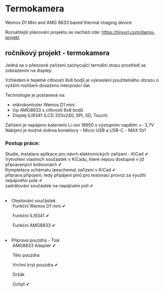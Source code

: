 # Termokamera
 Wemos D1 Mini and AMG 8833 based thermal imaging device

Rozsáhlejší plánování projektu se nachází zde: https://tinyurl.com/damis-projekt

<h2>ročníkový projekt - termokamera</h2>
<p>Jedná se o přenosné zařízení zachycující termální stopu prostředí se zobrazením na displeji.</p>
Vzhledem k tepelné citlivosti 8x8 bodů je vykreslení použitelného obrazu o vyšším rozlišení dosaženo interpolací dat.

Technologie je postavená na:
<ul>
<li>mikrokontroler Wemos D1 mini</li>
<li>čip AMG8833 s citlivostí 8x8 bodů</li>
<li>Displej ILI9341 (LCD 320x240, SPI, SD, Touch)</li>
</ul>

Zařízení je napájeno bateriemi Li-ion 18650 s výstupním napětím +- 3,7V
Nabíjení je možné dvěma konektory  - Micro USB a USB-C - MAX 5V!

<h3>Postup práce:</h3><p>
Studie, instalace aplikace pro návrh elektronických zařízení - KiCad &#10004;<br>
Vytvoření vlastních součástek v KiCadu, které nejsou dostupné v již připravených knihovnách &#10004;<br>
Kompletace schématu (eeschema) zařízení v KiCad &#10004;<br>
příprava připojení, tedy připájení pinů pro testovací provoz za využití nepájivého pole &#10004;<br>
zadrátování součástek na nepájivém poli &#10004;<br>
<br>
	<li>
	Otestování součástek
		<ul>Funkční Wemos D1 mini &#10004</ul>
		<ul>Funkční ILI9341 &#10004</ul>
		<ul>Funkční AMG8833 &#10004</ul>
	</li>
<br>
	<li>
	Příprava pouzdra - Tisk
		<ul>AMG8833 Adaptér &#10004;</ul>
		<ul>Tělo pouzdra</ul>
		<ul>Vrchní kryt pouzdra &#10004;</ul>
		<ul>Držák</ul>
		<ul>Úchyt &#10004;</ul>
	</li>
</p>
